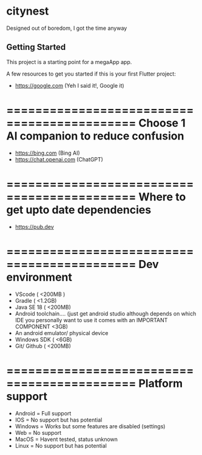 # citynest

Designed out of boredom, I got the time anyway

## Getting Started

This project is a starting point for a megaApp app.

A few resources to get you started if this is your first Flutter project:
- https://google.com (Yeh I said it!, Google it)

============================================
Choose 1 AI companion to reduce confusion
=====================================
- https://bing.com (Bing AI)
- https://chat.openai.com (ChatGPT)

============================================
Where to get upto date dependencies
=====================================
- https://pub.dev

============================================
Dev environment
=====================================
- VScode ( <200MB )
- Gradle ( <1.2GB)
- Java SE 18 ( <200MB)
- Android toolchain.... (just get android studio although depends on which IDE you personally want to use 
 it comes with an IMPORTANT COMPONENT <3GB)
- An android emulator/ physical device
- Windows SDK ( <6GB)
- Git/ Github ( <200MB)

============================================
Platform support
=====================================
- Android = Full support
- IOS = No support but has potential
- Windows = Works but some features are disabled (settings)
- Web = No support
- MacOS = Havent tested, status unknown
- Linux = No support but has potential